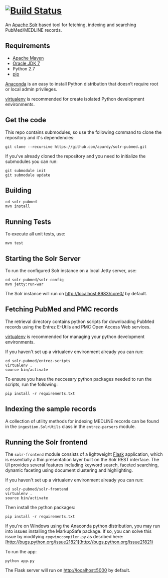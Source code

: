[![Build Status](https://travis-ci.org/apurdy/solr-pubmed.svg?branch=master)](https://travis-ci.org/apurdy/solr-pubmed)
=========

An [Apache Solr](http://lucene.apache.org/solr/) based tool for fetching, indexing and searching PubMed/MEDLINE records. 

Requirements
---------
* [Apache Maven](http://maven.apache.org/download.cgi)
* [Oracle JDK 7](http://www.oracle.com/technetwork/java/javase/downloads/jdk7-downloads-1880260.html)
* Python 2.7
* [pip](https://pip.pypa.io/en/latest/index.html)

[Anaconda](https://store.continuum.io/cshop/anaconda/) is an easy to install Python distribution that doesn’t require root or local admin privileges.

[virtualenv](https://virtualenv.pypa.io/en/latest/) is recommended for create isolated Python development environments.

Get the code
------------
This repo contains submodules, so use the following command to clone the repository and it's dependencies:

    git clone --recursive https://github.com/apurdy/solr-pubmed.git
    
If you've already cloned the repository and you need to initialize the submodules you can run:

    git submodule init
    git submodule update

Building
---------

    cd solr-pubmed
    mvn install

Running Tests
-------------
To execute all unit tests, use:

    mvn test

Starting the Solr Server
-------------
To run the configured Solr instance on a local Jetty server, use:

    cd solr-pubmed/solr-config
    mvn jetty:run-war

The Solr instance will run on [http://localhost:8983/core0/](http://localhost:8983/core0/) by default.

Fetching PubMed and PMC records
-------------
The retrieval directory contains python scripts for downloading PubMed records using the Entrez E-Utils and PMC Open Access Web services. 

[virtualenv](http://docs.python-guide.org/en/latest/dev/virtualenvs/) is recommended for managing your python development environments. 

If you haven't set up a virtualenv environment already you can run:

    cd solr-pubmed/entrez-scripts
    virtualenv .
    source bin/activate

To ensure you have the neccesary python packages needed to run the scripts, run the following:

    pip install -r requirements.txt
    
Indexing the sample records
-------------
A collection of utility methods for indexing MEDLINE records can be found in the `ingestion.SolrUtils` class in the `entrez-parsers` module.

Running the Solr frontend
-------------
The `solr-frontend` module consists of a lightweight [Flask](http://flask.pocoo.org/) application, which is essentially a thin presentation layer built on the Solr REST interface. The UI provides several features including keyword search, faceted searching, dynamic faceting using document clustering and highlighting. 

If you haven't set up a virtualenv environment already you can run:

    cd solr-pubmed/solr-frontend
    virtualenv .
    source bin/activate
    
Then install the python packages:

    pip install -r requirements.txt
    
If you're on Windows using the Anaconda python distribution, you may run into issues installing the MarkupSafe package. If so, you can solve this issue by modifying `cygwinccompiler.py` as desribed here: [http://bugs.python.org/issue21821](http://bugs.python.org/issue21821)

To run the app:

    python app.py

The Flask server will run on [http://localhost:5000](http://localhost:5000) by default.
